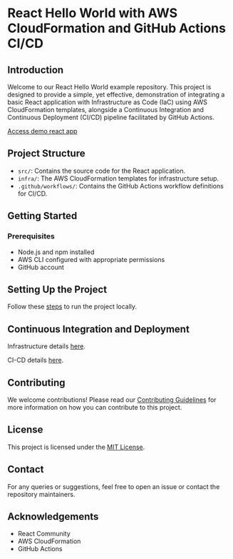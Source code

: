# React Hello World with AWS CloudFormation and GitHub Actions CI/CD

## Introduction
Welcome to our React Hello World example repository. This project is designed to provide a simple, yet effective, demonstration of integrating a basic React application with Infrastructure as Code (IaC) using AWS CloudFormation templates, alongside a Continuous Integration and Continuous Deployment (CI/CD) pipeline facilitated by GitHub Actions.

[Access demo react app](https://react-demo.dash-demo.click/)

## Project Structure
- `src/`: Contains the source code for the React application.
- `infra/`: The AWS CloudFormation templates for infrastructure setup.
- `.github/workflows/`: Contains the GitHub Actions workflow definitions for CI/CD.

## Getting Started
### Prerequisites
- Node.js and npm installed
- AWS CLI configured with appropriate permissions
- GitHub account

## Setting Up the Project
Follow these [steps](/README-App.md) to run the project locally.

## Continuous Integration and Deployment

Infrastructure details [here](/infra/readme.md).

CI-CD details [here](/.github/workflows/readme.md).

## Contributing

We welcome contributions! Please read our [Contributing Guidelines](CONTRIBUTING) for more information on how you can contribute to this project.

## License
This project is licensed under the [MIT License](LICENSE).

## Contact
For any queries or suggestions, feel free to open an issue or contact the repository maintainers.

## Acknowledgements
- React Community
- AWS CloudFormation
- GitHub Actions
